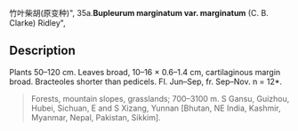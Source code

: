竹叶柴胡(原变种)",
35a.**Bupleurum marginatum var. marginatum** (C. B. Clarke) Ridley",

## Description
Plants 50–120 cm. Leaves broad, 10–16 × 0.6–1.4 cm, cartilaginous margin broad. Bracteoles shorter than pedicels. Fl. Jun–Sep, fr. Sep–Nov. n = 12*.

> Forests, mountain slopes, grasslands; 700–3100 m. S Gansu, Guizhou, Hubei, Sichuan, E and S Xizang, Yunnan [Bhutan, NE India, Kashmir, Myanmar, Nepal, Pakistan, Sikkim].
